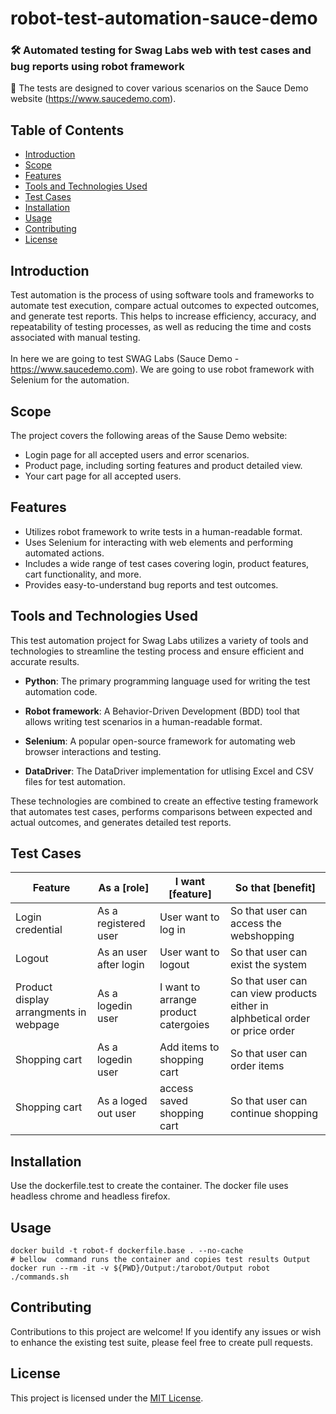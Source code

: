 # robot-test-automation-sauce-demo
### 🛠 Automated testing for Swag Labs web with test cases and bug reports using robot framework

📢 The tests are designed to cover various scenarios on the Sauce Demo website (https://www.saucedemo.com).

## Table of Contents

- [Introduction](#introduction)
- [Scope](#scope)
- [Features](#features)
- [Tools and Technologies Used](#tools-and-technologies-used)
- [Test Cases](#test-cases)
- [Installation](#installation)
- [Usage](#usage)
- [Contributing](#contributing)
- [License](#license)

## Introduction

Test automation is the process of using software tools and frameworks to automate test execution, compare actual outcomes to expected outcomes, and generate test reports. This helps to increase efficiency, accuracy, and repeatability of testing processes, as well as reducing the time and costs associated with manual testing. <br><br>In here we are going to test SWAG Labs (Sauce Demo - https://www.saucedemo.com). We are going to use robot framework with Selenium for the automation.
## Scope

The project covers the following areas of the Sause Demo website:

- Login page for all accepted users and error scenarios.
- Product page, including sorting features and product detailed view.
- Your cart page for all accepted users.

## Features

- Utilizes robot framework to write tests in a human-readable format.
- Uses Selenium for interacting with web elements and performing automated actions.
- Includes a wide range of test cases covering login, product features, cart functionality, and more.
- Provides easy-to-understand bug reports and test outcomes.


## Tools and Technologies Used

This test automation project for Swag Labs utilizes a variety of tools and technologies to streamline the testing process and ensure efficient and accurate results.

- **Python**: The primary programming language used for writing the test automation code.

- **Robot framework**: A Behavior-Driven Development (BDD) tool that allows writing test scenarios in a human-readable format.

- **Selenium**: A popular open-source framework for automating web browser interactions and testing.

- **DataDriver**: The DataDriver implementation for utlising Excel and CSV files for test automation.


These technologies are combined to create an effective testing framework that automates test cases, performs comparisons between expected and actual outcomes, and generates detailed test reports.


## Test Cases
| Feature        | As a [role]          | I want [feature]         | So that [benefit]       |
|----------------|----------------------|--------------------------|-------------------------|
| Login credential | As a registered user           | User want to log in         | So that user can access the webshopping|
| Logout | As an user after login      | User want to logout   | So that user can exist the system |
| Product display arrangments in webpage| As a logedin user      | I want to arrange product catergoies | So that user can can view products either in alphbetical order or price order |
| Shopping cart| As a logedin user      | Add items to shopping cart | So that user can order items |
| Shopping cart| As a loged out user      | access saved shopping cart | So that user can continue shopping |




## Installation
Use the dockerfile.test to create the container. The docker file uses headless chrome and headless firefox. 

## Usage
```
docker build -t robot-f dockerfile.base . --no-cache
# bellow  command runs the container and copies test results Output
docker run --rm -it -v ${PWD}/Output:/tarobot/Output robot ./commands.sh 

```

## Contributing

Contributions to this project are welcome! If you identify any issues or wish to enhance the existing test suite, please feel free to create pull requests.

## License

This project is licensed under the [MIT License](LICENSE).
